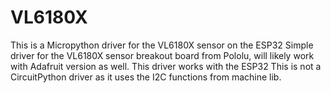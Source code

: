 # VL6180X
This is a Micropython driver for the VL6180X sensor on the ESP32
Simple driver for the VL6180X sensor breakout board from Pololu, will likely work with Adafruit version as well.
This driver works with the ESP32
This is not a CircuitPython driver as it uses the I2C functions from machine lib.
